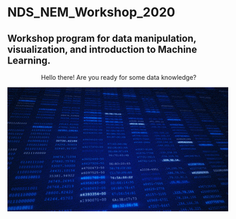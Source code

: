 # NDS_NEM_Workshop_2020
## Workshop program for data manipulation, visualization, and introduction to Machine Learning.

<p align="center">
  Hello there! Are you ready for some data knowledge? </p>
  <img src="/Images/data.gif" width="500px">
</p>

